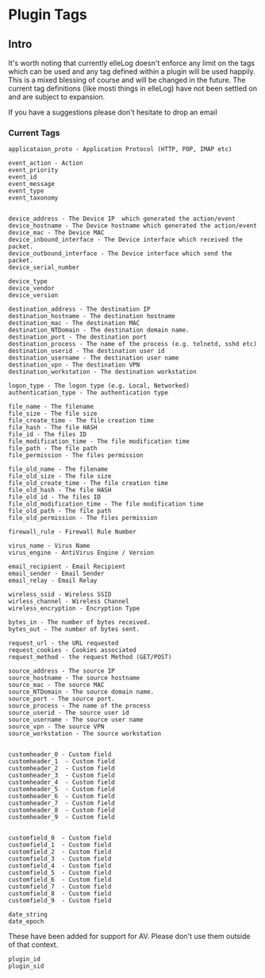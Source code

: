 Plugin Tags
============

Intro
-----------------
It's worth noting that currently elleLog doesn't enforce any limit on the tags which can be used
and any tag defined within a plugin will be used happily. This is a mixed blessing of course
and will be changed in the future. The current tag definitions (like mosti things in elleLog) 
have not been settled on and are subject to expansion.

If you have a suggestions please don't hesitate to drop an email

### Current Tags
```
applicataion_proto - Application Protocol (HTTP, POP, IMAP etc)

event_action - Action
event_priority
event_id 
event_message
event_type
event_taxonomy


device_address - The Device IP  which generated the action/event
device_hostname - The Device hostname which generated the action/event
device_mac - The Device MAC
device_inbound_interface - The Device interface which received the packet.
device_outbound_interface - The Device interface which send the packet.
device_serial_number

device_type
device_vendor
device_version

destination_address - The destination IP
destination_hostname - The destination hostname
destination_mac - The destination MAC
destination_NTDomain - The destination domain name.
destination_port - The destination port
destination_process - The name of the process (e.g. telnetd, sshd etc)
destination_userid - The destination user id
destination_username - The destination user name
destination_vpn - The destination VPN
destination_workstation - The destination workstation

logon_type - The logon type (e.g. Local, Networked)
authentication_type - The authentication type

file_name - The filename
file_size - The file size
file_create_time - The file creation time
file_hash - The file HASH
file_id - The files ID
file_modification_time - The file modification time
file_path - The file path
file_permission - The files permission

file_old_name - The filename
file_old_size - The file size
file_old_create_time - The file creation time
file_old_hash - The file HASH
file_old_id - The files ID
file_old_modification_time - The file modification time
file_old_path - The file path
file_old_permission - The files permission

firewall_rule - Firewall Rule Number

virus_name - Virus Name
virus_engine - AntiVirus Engine / Version

email_recipient - Email Recipient
email_sender - Email Sender
email_relay - Email Relay

wireless_ssid - Wireless SSID
wirless_channel - Wireless Channel
wireless_encryption - Encryption Type

bytes_in - The number of bytes received.
bytes_out - The number of bytes sent.

request_url - the URL requested
request_cookies - Cookies associated
request_method - the request Method (GET/POST)

source_address - The source IP
source_hostname - The source hostname
source_mac - The source MAC
source_NTDomain - The source domain name.
source_port - The source port.
source_process - The name of the process 
source_userid - The source user id
source_username - The source user name
source_vpn - The source VPN
source_workstation - The source workstation


customheader_0 - Custom field
customheader_1  - Custom field
customheader_2  - Custom field
customheader_3  - Custom field
customheader_4  - Custom field
customheader_5  - Custom field
customheader_6  - Custom field
customheader_7  - Custom field
customheader_8  - Custom field
customheader_9  - Custom field


customfield_0  - Custom field
customfield_1  - Custom field
customfield_2  - Custom field
customfield_3  - Custom field
customfield_4  - Custom field
customfield_5  - Custom field
customfield_6  - Custom field
customfield_7  - Custom field
customfield_8  - Custom field
customfield_9  - Custom field

date_string
date_epoch
```

These have been added for support for AV. Please don't use them outside of that context.
```
plugin_id 
plugin_sid
```

